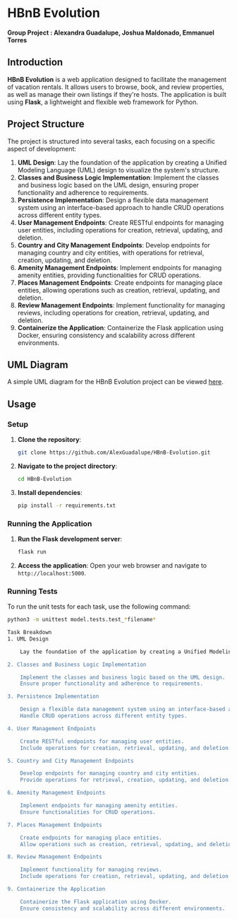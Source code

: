 # HBnB Evolution

**Group Project : Alexandra Guadalupe, Joshua Maldonado, Emmanuel Torres**

## Introduction

**HBnB Evolution** is a web application designed to facilitate the management of vacation rentals. It allows users to browse, book, and review properties, as well as manage their own listings if they're hosts. The application is built using **Flask**, a lightweight and flexible web framework for Python.

## Project Structure

The project is structured into several tasks, each focusing on a specific aspect of development:

1. **UML Design**: Lay the foundation of the application by creating a Unified Modeling Language (UML) design to visualize the system's structure.
2. **Classes and Business Logic Implementation**: Implement the classes and business logic based on the UML design, ensuring proper functionality and adherence to requirements.
3. **Persistence Implementation**: Design a flexible data management system using an interface-based approach to handle CRUD operations across different entity types.
4. **User Management Endpoints**: Create RESTful endpoints for managing user entities, including operations for creation, retrieval, updating, and deletion.
5. **Country and City Management Endpoints**: Develop endpoints for managing country and city entities, with operations for retrieval, creation, updating, and deletion.
6. **Amenity Management Endpoints**: Implement endpoints for managing amenity entities, providing functionalities for CRUD operations.
7. **Places Management Endpoints**: Create endpoints for managing place entities, allowing operations such as creation, retrieval, updating, and deletion.
8. **Review Management Endpoints**: Implement functionality for managing reviews, including operations for creation, retrieval, updating, and deletion.
9. **Containerize the Application**: Containerize the Flask application using Docker, ensuring consistency and scalability across different environments.

## UML Diagram

A simple UML diagram for the HBnB Evolution project can be viewed [here](https://www.mermaidchart.com/app/projects/5c64fbcc-ac6d-44df-a128-d02116d04292/diagrams/a93c32c7-6274-4a94-882d-995d71dfe205/version/v0.1/edit).

## Usage

### Setup

1. **Clone the repository**:
    ```bash
    git clone https://github.com/AlexGuadalupe/HBnB-Evolution.git
    ```

2. **Navigate to the project directory**:
    ```bash
    cd HBnB-Evolution
    ```

3. **Install dependencies**:
    ```bash
    pip install -r requirements.txt
    ```

### Running the Application

1. **Run the Flask development server**:
    ```bash
    flask run
    ```

2. **Access the application**:
    Open your web browser and navigate to `http://localhost:5000`.

### Running Tests

To run the unit tests for each task, use the following command:
```bash
python3 -m unittest model.tests.test_*filename*

Task Breakdown
1. UML Design

    Lay the foundation of the application by creating a Unified Modeling Language (UML) design to visualize the system's structure.

2. Classes and Business Logic Implementation

    Implement the classes and business logic based on the UML design.
    Ensure proper functionality and adherence to requirements.

3. Persistence Implementation

    Design a flexible data management system using an interface-based approach.
    Handle CRUD operations across different entity types.

4. User Management Endpoints

    Create RESTful endpoints for managing user entities.
    Include operations for creation, retrieval, updating, and deletion.

5. Country and City Management Endpoints

    Develop endpoints for managing country and city entities.
    Provide operations for retrieval, creation, updating, and deletion.

6. Amenity Management Endpoints

    Implement endpoints for managing amenity entities.
    Ensure functionalities for CRUD operations.

7. Places Management Endpoints

    Create endpoints for managing place entities.
    Allow operations such as creation, retrieval, updating, and deletion.

8. Review Management Endpoints

    Implement functionality for managing reviews.
    Include operations for creation, retrieval, updating, and deletion.

9. Containerize the Application

    Containerize the Flask application using Docker.
    Ensure consistency and scalability across different environments.
